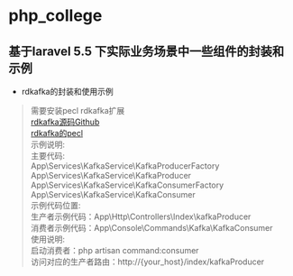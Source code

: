# php_college
## 基于laravel 5.5 下实际业务场景中一些组件的封装和示例
+ rdkafka的封装和使用示例
 >需要安装pecl rdkafka扩展  
[rdkafka源码Github](https://github.com/arnaud-lb/php-rdkafka "Markdown")  
[rdkafka的pecl](https://pecl.php.net/package/rdkafka "Markdown")  
示例说明:  
主要代码:  
App\Services\KafkaService\KafkaProducerFactory  
App\Services\KafkaService\KafkaProducer  
App\Services\KafkaService\KafkaConsumerFactory  
App\Services\KafkaService\KafkaConsumer  
示例代码位置:  
生产者示例代码：App\Http\Controllers\Index\kafkaProducer  
消费者示例代码：App\Console\Commands\Kafka\KafkaConsumer  
使用说明:  
启动消费者：php artisan command:consumer  
访问对应的生产者路由：http://{your_host}/index/kafkaProducer  

  

